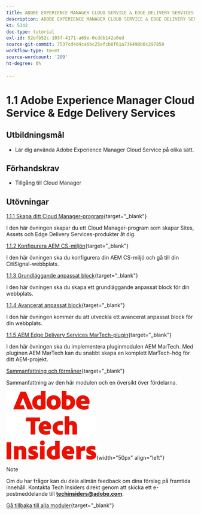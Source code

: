 ```yaml
---
title: ADOBE EXPERIENCE MANAGER CLOUD SERVICE & EDGE DELIVERY SERVICES
description: ADOBE EXPERIENCE MANAGER CLOUD SERVICE & EDGE DELIVERY SERVICES
kt: 5342
doc-type: tutorial
exl-id: 52efb52c-103f-4171-a69e-0cddb142a0ed
source-git-commit: 7537cd4d4ca6bc25afcb8f61a736498b0c297850
workflow-type: tm+mt
source-wordcount: '209'
ht-degree: 0%

---
```


# 1.1 Adobe Experience Manager Cloud Service &amp; Edge Delivery Services

## Utbildningsmål

- Lär dig använda Adobe Experience Manager Cloud Service på olika sätt.

## Förhandskrav

- Tillgång till Cloud Manager

## Utövningar

[1.1.1 Skapa ditt Cloud Manager-program](./ex1.md){target="_blank"}

I den här övningen skapar du ett Cloud Manager-program som skapar Sites, Assets och Edge Delivery Services-produkter åt dig.

[1.1.2 Konfigurera AEM CS-miljön](./ex2.md){target="_blank"}

I den här övningen ska du konfigurera din AEM CS-miljö och gå till din CitiSignal-webbplats.

[1.1.3 Grundläggande anpassat block](./ex3.md){target="_blank"}

I den här övningen ska du skapa ett grundläggande anpassat block för din webbplats.

[1.1.4 Avancerat anpassat block](./ex4.md){target="_blank"}

I den här övningen kommer du att utveckla ett avancerat anpassat block för din webbplats.

[1.1.5 AEM Edge Delivery Services MarTech-plugin](./ex5.md){target="_blank"}

I den här övningen ska du implementera pluginmodulen AEM MarTech. Med pluginen AEM MarTech kan du snabbt skapa en komplett MarTech-hög för ditt AEM-projekt.

[Sammanfattning och förmåner](./summary.md){target="_blank"}

Sammanfattning av den här modulen och en översikt över fördelarna.

![Tech Insiders](./../../../assets/images/techinsiders.png){width="50px" align="left"}

>[!NOTE]
>
>Om du har frågor kan du dela allmän feedback om dina förslag på framtida innehåll. Kontakta Tech Insiders direkt genom att skicka ett e-postmeddelande till **techinsiders@adobe.com**.

[Gå tillbaka till alla moduler](../../../overview.md){target="_blank"}
